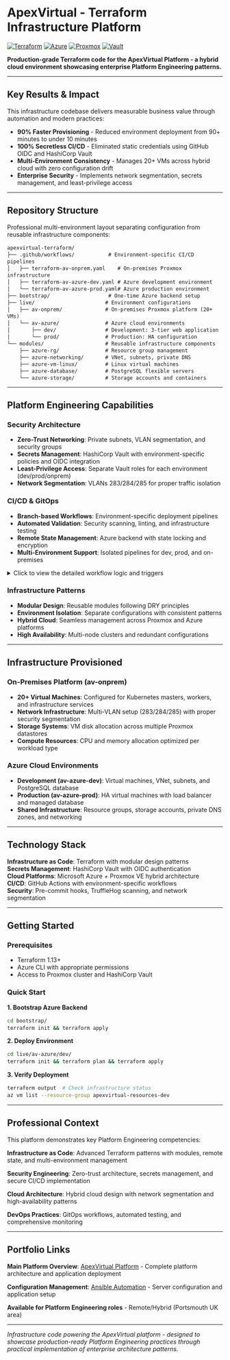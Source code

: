 # ApexVirtual - Terraform Infrastructure Platform

[![Terraform](https://img.shields.io/badge/Terraform-1.13+-7c3aed?logo=terraform&logoColor=white)](https://terraform.io)
[![Azure](https://img.shields.io/badge/Azure-Cloud-0078d4?logo=microsoftazure&logoColor=white)](https://azure.microsoft.com)
[![Proxmox](https://img.shields.io/badge/Proxmox-VE-e57000?logo=proxmox&logoColor=white)](https://proxmox.com)
[![Vault](https://img.shields.io/badge/HashiCorp-Vault-000000?logo=vault&logoColor=white)](https://vaultproject.io)

**Production-grade Terraform code for the ApexVirtual Platform - a hybrid cloud environment showcasing enterprise Platform Engineering patterns.**

---

## Key Results & Impact

This infrastructure codebase delivers measurable business value through automation and modern practices:

- **90% Faster Provisioning** - Reduced environment deployment from 90+ minutes to under 10 minutes
- **100% Secretless CI/CD** - Eliminated static credentials using GitHub OIDC and HashiCorp Vault
- **Multi-Environment Consistency** - Manages 20+ VMs across hybrid cloud with zero configuration drift
- **Enterprise Security** - Implements network segmentation, secrets management, and least-privilege access

---

## Repository Structure

Professional multi-environment layout separating configuration from reusable infrastructure components:

```
apexvirtual-terraform/
├── .github/workflows/           # Environment-specific CI/CD pipelines
│   ├── terraform-av-onprem.yaml    # On-premises Proxmox infrastructure
│   ├── terraform-av-azure-dev.yaml # Azure development environment  
│   └── terraform-av-azure-prod.yaml# Azure production environment
├── bootstrap/                   # One-time Azure backend setup
├── live/                       # Environment configurations
│   ├── av-onprem/              # On-premises Proxmox platform (20+ VMs)
│   └── av-azure/               # Azure cloud environments
│       ├── dev/                # Development: 3-tier web application
│       └── prod/               # Production: HA configuration
└── modules/                    # Reusable infrastructure components
    ├── azure-rg/               # Resource group management
    ├── azure-networking/       # VNet, subnets, private DNS
    ├── azure-vm-linux/         # Linux virtual machines
    ├── azure-database/         # PostgreSQL flexible servers
    └── azure-storage/          # Storage accounts and containers
```

---

## Platform Engineering Capabilities

### Security Architecture
- **Zero-Trust Networking**: Private subnets, VLAN segmentation, and security groups
- **Secrets Management**: HashiCorp Vault with environment-specific policies and OIDC integration
- **Least-Privilege Access**: Separate Vault roles for each environment (dev/prod/onprem)
- **Network Segmentation**: VLANs 283/284/285 for proper traffic isolation

### CI/CD & GitOps
- **Branch-based Workflows**: Environment-specific deployment pipelines
- **Automated Validation**: Security scanning, linting, and infrastructure testing
- **Remote State Management**: Azure backend with state locking and encryption
- **Multi-Environment Support**: Isolated pipelines for dev, prod, and on-premises


<details>
  <summary>Click to view the detailed workflow logic and triggers</summary>

![High-Level Architecture Workflow](images/cicd-pipeline-flowchart.png)

  ### Deployment Flow
  
  **Developer Push → GitHub Event → Workflow Selection → Authentication → Validation → Planning**
  
  Code commit → Branch trigger → Environment-specific → Vault OIDC → TFLint → Terraform Plan
  
  *The pre-commit hook runs a TruffleHog scan locally before the push is ever made.*

  ### Workflow Triggers
  - **av-azure-dev:** Triggers on push to `develop` and pull requests targeting `develop`.
  - **av-azure-prod:** Triggers only on push to `main` for production safety.
  - **av-onprem:** Triggers on push to `develop` and `main`, and on pull requests targeting `develop`.

</details>

### Infrastructure Patterns
- **Modular Design**: Reusable modules following DRY principles
- **Environment Isolation**: Separate configurations with consistent patterns
- **Hybrid Cloud**: Seamless management across Proxmox and Azure platforms
- **High Availability**: Multi-node clusters and redundant configurations

---

## Infrastructure Provisioned

### On-Premises Platform (av-onprem)
- **20+ Virtual Machines**: Configured for Kubernetes masters, workers, and infrastructure services
- **Network Infrastructure**: Multi-VLAN setup (283/284/285) with proper security segmentation
- **Storage Systems**: VM disk allocation across multiple Proxmox datastores
- **Compute Resources**: CPU and memory allocation optimized per workload type

### Azure Cloud Environments
- **Development (av-azure-dev)**: Virtual machines, VNet, subnets, and PostgreSQL database
- **Production (av-azure-prod)**: HA virtual machines with load balancer and managed database
- **Shared Infrastructure**: Resource groups, storage accounts, private DNS zones, and networking

---

## Technology Stack

**Infrastructure as Code**: Terraform with modular design patterns  
**Secrets Management**: HashiCorp Vault with OIDC authentication  
**Cloud Platforms**: Microsoft Azure + Proxmox VE hybrid architecture  
**CI/CD**: GitHub Actions with environment-specific workflows  
**Security**: Pre-commit hooks, TruffleHog scanning, and network segmentation

---

## Getting Started

### Prerequisites
- Terraform 1.13+
- Azure CLI with appropriate permissions
- Access to Proxmox cluster and HashiCorp Vault

### Quick Start

**1. Bootstrap Azure Backend**
```bash
cd bootstrap/
terraform init && terraform apply
```

**2. Deploy Environment**
```bash
cd live/av-azure/dev/
terraform init && terraform plan && terraform apply
```

**3. Verify Deployment**
```bash
terraform output  # Check infrastructure status
az vm list --resource-group apexvirtual-resources-dev
```

---

## Professional Context

This platform demonstrates key Platform Engineering competencies:

**Infrastructure as Code**: Advanced Terraform patterns with modules, remote state, and multi-environment management

**Security Engineering**: Zero-trust architecture, secrets management, and secure CI/CD implementation

**Cloud Architecture**: Hybrid cloud design with network segmentation and high-availability patterns

**DevOps Practices**: GitOps workflows, automated testing, and comprehensive monitoring

---

## Portfolio Links

**Main Platform Overview**: [ApexVirtual Platform](https://github.com/fashomelab/corneb) - Complete platform architecture and application deployment

**Configuration Management**: [Ansible Automation](https://github.com/fashomelab/homelab-ansible) - Server configuration and application setup

**Available for Platform Engineering roles** - Remote/Hybrid (Portsmouth UK area)

---

*Infrastructure code powering the ApexVirtual platform - designed to showcase production-ready Platform Engineering practices through practical implementation of enterprise architecture patterns.*